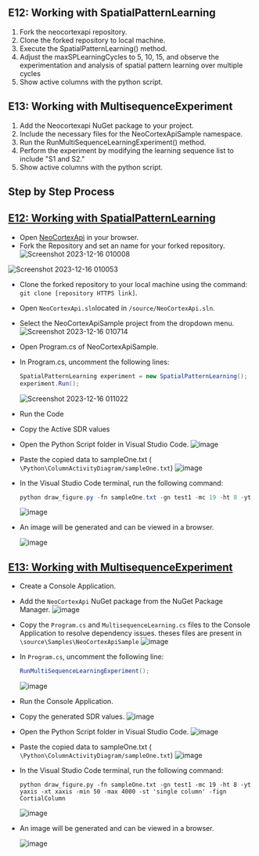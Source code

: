 ## E12: Working with SpatialPatternLearning
1.	Fork the neocortexapi repository.
2.	Clone the forked repository to local machine.
3.	Execute the SpatialPatternLearning() method.
4.	Adjust the maxSPLearningCycles to 5, 10, 15, and observe the experimentation and analysis of spatial pattern learning over multiple cycles
5.	Show active columns with the python script.

## E13: Working with MultisequenceExperiment
1.	Add the Neocortexapi NuGet package to your project.
2.	Include the necessary files for the NeoCortexApiSample namespace.
3.	Run the RunMultiSequenceLearningExperiment() method.
4.	Perform the experiment by modifying the learning sequence list to include "S1 and S2."
5.	Show active columns with the python script.

## Step by Step Process
## <ins>E12: Working with SpatialPatternLearning</ins>
- Open [NeoCortexApi](https://github.com/ddobric/neocortexapi) in your browser.
- Fork the Repository and set an name for your forked repository.
![Screenshot 2023-12-16 010008](https://github.com/sahithkumar1999/Learning_Courses/assets/64829519/791eb946-eb13-4e3d-88d0-f9ffc4d7b3e4)

![Screenshot 2023-12-16 010053](https://github.com/sahithkumar1999/Learning_Courses/assets/64829519/93733399-7edf-4532-a6d5-8b37e84ca40a)

- Clone the forked repository to your local machine using the command: `git clone [repository HTTPS link]`.
- Open `NeoCortexApi.sln`located in `/source/NeoCortexApi.sln`.
- Select the NeoCortexApiSample project from the dropdown menu.
  ![Screenshot 2023-12-16 010714](https://github.com/sahithkumar1999/Learning_Courses/assets/64829519/66a018c7-a2e0-4121-93a2-6ef182258f99)

- Open Program.cs of NeoCortexApiSample.
- In Program.cs, uncomment the following lines:
  ```csharp
  SpatialPatternLearning experiment = new SpatialPatternLearning();
  experiment.Run();
  ```
  ![Screenshot 2023-12-16 011022](https://github.com/sahithkumar1999/Learning_Courses/assets/64829519/48cba37b-5602-4c1f-8cd6-43e39d275b85)
- Run the Code
- Copy the Active SDR values
- Open the Python Script folder in Visual Studio Code.
  ![image](https://github.com/sahithkumar1999/Learning_Courses/assets/64829519/5ab8739e-faf1-4026-a750-40c927063b2b)

- Paste the copied data to sampleOne.txt ( `\Python\ColumnActivityDiagram/sampleOne.txt`)
  ![image](https://github.com/sahithkumar1999/Learning_Courses/assets/64829519/0d5b4d89-68c1-42ce-9084-594b4bb104cc)

- In the Visual Studio Code terminal, run the following command:
  ```csharp
  python draw_figure.py -fn sampleOne.txt -gn test1 -mc 19 -ht 8 -yt yaxis -xt xaxis -min 50 -max 4000 -st 'single column' -fign CortialColumn
  ```
  ![image](https://github.com/sahithkumar1999/Learning_Courses/assets/64829519/f7d1e741-38d7-4f80-8484-91b6eda42745)

- An image will be generated and can be viewed in a browser.

   ![image](https://github.com/sahithkumar1999/Learning_Courses/assets/64829519/0cc8546e-aac6-4f6c-a632-7df14bae0dce)




## <ins>E13: Working with MultisequenceExperiment</ins>
- Create a Console Application.
- Add the `NeoCortexApi` NuGet package from the NuGet Package Manager.
  ![image](https://github.com/sahithkumar1999/Learning_Courses/assets/64829519/cb0f7082-afbe-453c-b37a-816c382d4293)

- Copy the `Program.cs` and `MultisequenceLearning.cs` files to the Console Application to resolve dependency issues. theses files are present in `\source\Samples\NeoCortexApiSample`
  ![image](https://github.com/sahithkumar1999/Learning_Courses/assets/64829519/6d86b9ee-5ff2-4697-b488-aaf736f66fbe)

- In `Program.cs`, uncomment the following line:
  ```csharp
  RunMultiSequenceLearningExperiment();
  ```
  ![image](https://github.com/sahithkumar1999/Learning_Courses/assets/64829519/07dd9e66-f016-47c1-819d-7c54585508a9)

- Run the Console Application.
- Copy the generated SDR values.
  ![image](https://github.com/sahithkumar1999/Learning_Courses/assets/64829519/4787551a-731a-4d85-877d-82b7a21f9b84)

- Open the Python Script folder in Visual Studio Code.
  ![image](https://github.com/sahithkumar1999/Learning_Courses/assets/64829519/5ab8739e-faf1-4026-a750-40c927063b2b)

- Paste the copied data to sampleOne.txt ( `\Python\ColumnActivityDiagram/sampleOne.txt`)
  ![image](https://github.com/sahithkumar1999/Learning_Courses/assets/64829519/0d5b4d89-68c1-42ce-9084-594b4bb104cc)

- In the Visual Studio Code terminal, run the following command:
  ```Csharp
  python draw_figure.py -fn sampleOne.txt -gn test1 -mc 19 -ht 8 -yt yaxis -xt xaxis -min 50 -max 4000 -st 'single column' -fign CortialColumn
  ```
  ![image](https://github.com/sahithkumar1999/Learning_Courses/assets/64829519/f7d1e741-38d7-4f80-8484-91b6eda42745)

- An image will be generated and can be viewed in a browser.

   ![image](https://github.com/sahithkumar1999/Learning_Courses/assets/64829519/0cc8546e-aac6-4f6c-a632-7df14bae0dce)


  
